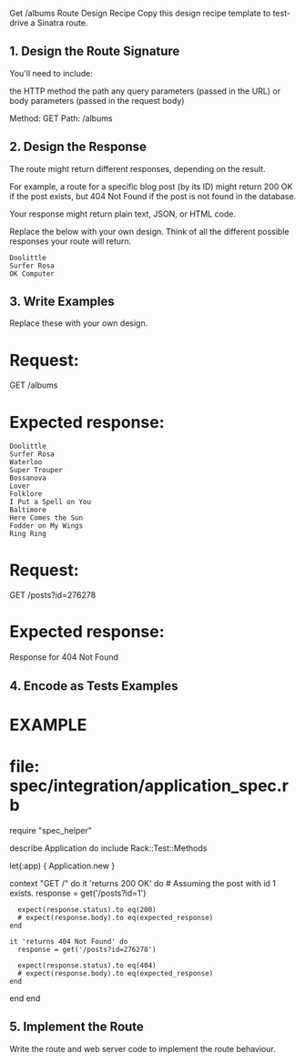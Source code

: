 Get /albums Route Design Recipe
Copy this design recipe template to test-drive a Sinatra route.

## 1. Design the Route Signature
You'll need to include:

the HTTP method
the path
any query parameters (passed in the URL)
or body parameters (passed in the request body)

Method: GET
Path: /albums


## 2. Design the Response
The route might return different responses, depending on the result.

For example, a route for a specific blog post (by its ID) might return 200 OK if the post exists, but 404 Not Found if the post is not found in the database.

Your response might return plain text, JSON, or HTML code.

Replace the below with your own design. Think of all the different possible responses your route will return.

```
Doolittle
Surfer Rosa
OK Computer
```



## 3. Write Examples
Replace these with your own design.

# Request:

GET /albums

# Expected response:

```
Doolittle 
Surfer Rosa	
Waterloo	
Super Trouper	
Bossanova	
Lover	
Folklore	
I Put a Spell on You		
Baltimore	
Here Comes the Sun	
Fodder on My Wings	
Ring Ring	
```
# Request:

GET /posts?id=276278

# Expected response:

Response for 404 Not Found


## 4. Encode as Tests Examples
# EXAMPLE
# file: spec/integration/application_spec.rb

require "spec_helper"

describe Application do
  include Rack::Test::Methods

  let(:app) { Application.new }

  context "GET /" do
    it 'returns 200 OK' do
      # Assuming the post with id 1 exists.
      response = get('/posts?id=1')

      expect(response.status).to eq(200)
      # expect(response.body).to eq(expected_response)
    end

    it 'returns 404 Not Found' do
      response = get('/posts?id=276278')

      expect(response.status).to eq(404)
      # expect(response.body).to eq(expected_response)
    end
  end
end


## 5. Implement the Route
Write the route and web server code to implement the route behaviour.